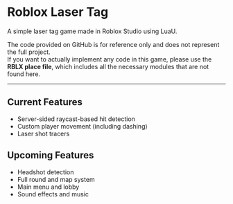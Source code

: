 # Roblox Laser Tag
A simple laser tag game made in Roblox Studio using LuaU.

The code provided on GitHub is for reference only and does not represent the full project.  
If you want to actually implement any code in this game, please use the **RBLX place file**, which includes all the necessary modules that are not found here.

---

## Current Features
-  Server-sided raycast-based hit detection  
-  Custom player movement (including dashing)  
-  Laser shot tracers  

## Upcoming Features
-  Headshot detection  
- Full round and map system  
-  Main menu and lobby  
-  Sound effects and music  
